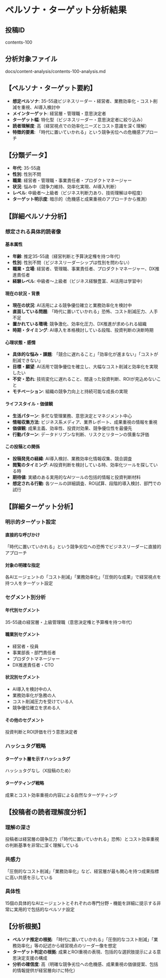 # ペルソナ・ターゲット分析結果

## 投稿ID
contents-100

## 分析対象ファイル
docs/content-analysis/contents-100-analysis.md

## 【ペルソナ・ターゲット要約】
- **想定ペルソナ**: 35-55歳ビジネスリーダー・経営者、業務効率化・コスト削減を重視、AI導入検討中
- **メインターゲット**: 経営層・管理職・意思決定者
- **ターゲット幅**: 特化型（ビジネスリーダー・意思決定者に絞り込み）
- **読者理解度**: 高（経営視点での効率化ニーズとコスト意識を深く理解）
- **特徴的要素**: 「時代に置いていかれる」という競争劣位への危機感アプローチ

## 【分類データ】
- **年代**: 35-55歳
- **性別**: 性別不問
- **職業**: 経営者・管理職・事業責任者・プロダクトマネージャー
- **状況**: 悩み中（競争力維持、効率化実現、AI導入判断）
- **レベル**: 中級者〜上級者（ビジネス判断力あり、技術理解は中程度）
- **ターゲット明示度**: 暗示的（危機感と成果重視のアプローチから推測）

## 【詳細ペルソナ分析】

### 想定される具体的読者像
#### 基本属性
- **年齢**: 推定35-55歳（経営判断と予算決定権を持つ年代）
- **性別**: 性別不問（ビジネスリーダーシップは性別を問わない）
- **職業・立場**: 経営者、管理職、事業責任者、プロダクトマネージャー、DX推進責任者
- **経験レベル**: 中級者〜上級者（ビジネス経験豊富、AI活用は学習中）

#### 現在の状況・背景
- **現在の状況**: AI活用による競争優位確立と業務効率化を検討中
- **直面している問題**: 「時代に置いていかれる」恐怖、コスト削減圧力、人手不足
- **置かれている環境**: 競争激化、効率化圧力、DX推進が求められる組織
- **時期・タイミング**: AI導入を本格検討している段階、投資判断の決断時期

#### 心理状態・感情
- **具体的な悩み・課題**: 「競合に遅れること」「効率化が進まない」「コストが削減できない」
- **目標・願望**: AI活用で競争優位を確立し、大幅なコスト削減と効率化を実現したい
- **不安・恐れ**: 技術変化に遅れること、間違った投資判断、ROIが見込めないこと
- **モチベーション**: 組織の競争力向上と持続可能な成長の実現

#### ライフスタイル・価値観
- **生活パターン**: 多忙な管理業務、意思決定とマネジメント中心
- **情報収集方法**: ビジネス系メディア、業界レポート、成果重視の情報を重視
- **価値観**: 成果主義、効率性、投資対効果、競争優位性を最優先
- **行動パターン**: データドリブンな判断、リスクとリターンの慎重な評価

#### この投稿との関係
- **投稿発見の経緯**: AI導入検討、業務効率化情報収集、競合調査
- **閲覧のタイミング**: AI投資判断を検討している時、効率化ツールを探している時
- **期待値**: 実績のある実用的なAIツールの包括的情報と投資判断材料
- **想定される行動**: 各ツールの詳細調査、ROI試算、段階的導入検討、部門での試行

## 【詳細ターゲット分析】

### 明示的ターゲット設定
#### 直接的な呼びかけ
「時代に置いていかれる」という競争劣位への恐怖でビジネスリーダーに直接的アプローチ

#### 対象の明確な指定
各AIエージェントの「コスト削減」「業務効率化」「圧倒的な成果」で経営視点を持つ人をターゲット設定

### セグメント別分析
#### 年代別セグメント
35-55歳の経営層・上級管理職（意思決定権と予算権を持つ年代）

#### 職業別セグメント
- 経営者・役員
- 事業部長・部門責任者
- プロダクトマネージャー
- DX推進責任者・CTO

#### 状況別セグメント
- AI導入を検討中の人
- 業務効率化が急務の人
- コスト削減圧力を受けている人
- 競争優位確立を求める人

#### その他のセグメント
投資判断とROI評価を行う意思決定者

### ハッシュタグ戦略
#### ターゲット層を示すハッシュタグ
ハッシュタグなし（X投稿のため）

#### ターゲティング戦略
成果とコスト効率重視の内容による自然なターゲティング

## 【投稿者の読者理解度分析】
### 理解の深さ
投稿者は経営層の競争圧力（「時代に置いていかれる」恐怖）とコスト効率重視の判断基準を非常に深く理解している

### 共感力
「圧倒的なコスト削減」「業務効率化」など、経営層が最も関心を持つ成果指標に高い共感を示している

### 具体性
15個の具体的なAIエージェントとそれぞれの専門分野・機能を詳細に提示する非常に実用的で包括的なペルソナ設定

## 【分析根拠】
- **ペルソナ推定の根拠**: 「時代に置いていかれる」「圧倒的なコスト削減」「業務効率化」等の記述から経営視点のリーダー像を想定
- **ターゲット判定の根拠**: 成果とROI重視の表現、包括的な選択肢提示による意思決定支援の構成
- **分析の確信度**: 高（明確な競争劣位への危機感、成果重視の価値提案、包括的情報提供が経営層向けに特化）